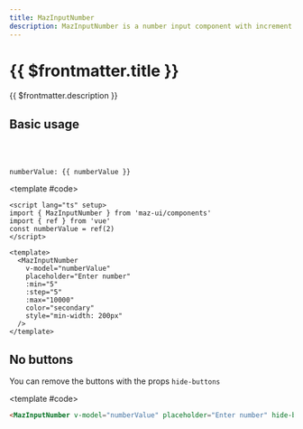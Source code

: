 ```yaml
---
title: MazInputNumber
description: MazInputNumber is a number input component with increment and decrement buttons for user-friendly input. Customizable size, disabled state, and limit values.
---
```


# {{ $frontmatter.title }}

{{ $frontmatter.description }}

<!--@include: ./../.vitepress/mixins/getting-started.md-->

## Basic usage

<ComponentDemo>
  <MazInputNumber
    v-model="numberValue"
    placeholder="Enter number"
    :min="5"
    :step="5"
    :max="10000"
    color="secondary"
    style="min-width: 200px"
  />

  <br />
  <br />

`numberValue: {{ numberValue }}`

<template #code>

```vue
<script lang="ts" setup>
import { MazInputNumber } from 'maz-ui/components'
import { ref } from 'vue'
const numberValue = ref(2)
</script>

<template>
  <MazInputNumber
    v-model="numberValue"
    placeholder="Enter number"
    :min="5"
    :step="5"
    :max="10000"
    color="secondary"
    style="min-width: 200px"
  />
</template>
```

  </template>
</ComponentDemo>

## No buttons

You can remove the buttons with the props `hide-buttons`

<ComponentDemo>
  <MazInputNumber
    v-model="numberValue"
    placeholder="Enter number"
    hide-buttons
  />

<template #code>

```html
<MazInputNumber v-model="numberValue" placeholder="Enter number" hide-buttons />
```

  </template>
</ComponentDemo>

<!--@include: ./../.vitepress/mixins/maz-input-props.md-->
<!--@include: ./../../.vitepress/generated-docs/maz-input-number.doc.md-->

<script lang="ts" setup>
  import { ref } from 'vue'
  const numberValue = ref()
</script>
